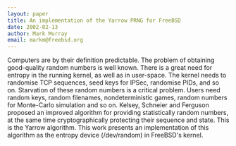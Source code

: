 ```yaml
---
layout: paper
title: An implementation of the Yarrow PRNG for FreeBSD
date: 2002-02-13
author: Mark Murray
email: markm@freebsd.org
---
```

Computers are by their definition predictable. The problem of obtaining good-quality random numbers is well known.
There is a great need for entropy in the running kernel, as well as in user-space. The kernel needs to randomise TCP sequences, seed keys for IPSec, randomise PIDs, and so on. Starvation of these random numbers is a critical problem. Users need random keys, random filenames, nondeterministic games, random numbers for Monte-Carlo simulation and so on.
Kelsey, Schneier and Ferguson proposed an improved algorithm for providing statistically random numbers, at the same time cryptographically protecting their sequence and state. This is the Yarrow algorithm.
This work presents an implementation of this algorithm as the entropy device (/dev/random) in FreeBSD's kernel. 
